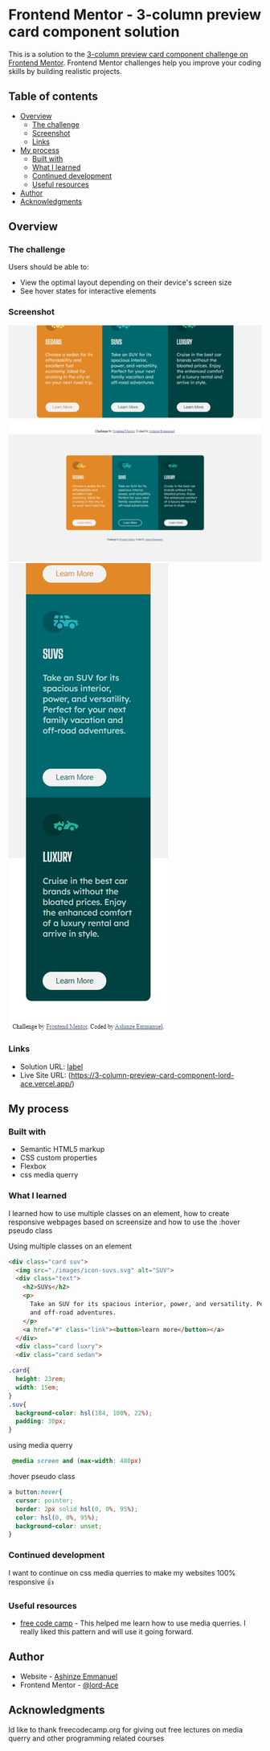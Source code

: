 # Frontend Mentor - 3-column preview card component solution

This is a solution to the [3-column preview card component challenge on Frontend Mentor](https://www.frontendmentor.io/challenges/3column-preview-card-component-pH92eAR2-). Frontend Mentor challenges help you improve your coding skills by building realistic projects. 

## Table of contents

- [Overview](#overview)
  - [The challenge](#the-challenge)
  - [Screenshot](#screenshot)
  - [Links](#links)
- [My process](#my-process)
  - [Built with](#built-with)
  - [What I learned](#what-i-learned)
  - [Continued development](#continued-development)
  - [Useful resources](#useful-resources)
- [Author](#author)
- [Acknowledgments](#acknowledgments)


## Overview

### The challenge

Users should be able to:

- View the optimal layout depending on their device's screen size
- See hover states for interactive elements

### Screenshot

![desktop view](images/Web%20capture_1-5-2023_152730_127.0.0.1.jpeg)
![Active states](images/Web%20capture_1-5-2023_152851_127.0.0.1.jpeg)
![mobile view](images/Web%20capture_1-5-2023_153423_127.0.0.1.jpeg)

### Links

- Solution URL: [label](index.html)
- Live Site URL: (https://3-column-preview-card-component-lord-ace.vercel.app/)

## My process

### Built with

- Semantic HTML5 markup
- CSS custom properties
- Flexbox
- css media querry

### What I learned
I learned how to use multiple classes on an element, how to create responsive webpages based on screensize and how to use the :hover pseudo class

Using multiple classes on an element
```html
<div class="card suv">
  <img src="./images/icon-suvs.svg" alt="SUV">
  <div class="text">
    <h2>SUVs</h2>
    <p>
      Take an SUV for its spacious interior, power, and versatility. Perfect for your next family vacation 
      and off-road adventures.          
    </p>
    <a href="#" class="link"><button>learn more</button></a>
  </div>
  <div class="card luxry">
  <div class="card sedan">
```
```css
.card{
  height: 23rem;
  width: 15em;
} 
.suv{
  background-color: hsl(184, 100%, 22%);
  padding: 30px;
}
```

using media querry
```css
 @media screen and (max-width: 480px)
```

:hover pseudo class
```css
a button:hover{
  cursor: pointer;
  border: 2px solid hsl(0, 0%, 95%);
  color: hsl(0, 0%, 95%);
  background-color: unset;
}
```

### Continued development

I want to continue on css media querries to make my websites 100% responsive 👍

### Useful resources

- [free code camp](https://www.freecodecamp.org/news/css-media-queries-breakpoints-media-types-standard-resolutions-and-more/) - This helped me learn how to use media querries. I really liked this pattern and will use it going forward.

## Author

- Website - [Ashinze Emmanuel](https://www.your-site.com)
- Frontend Mentor - [@lord-Ace](https://www.frontendmentor.io/profile/lord-Ace)

## Acknowledgments

Id like to thank freecodecamp.org for giving out free lectures on media querry and other programming related courses
